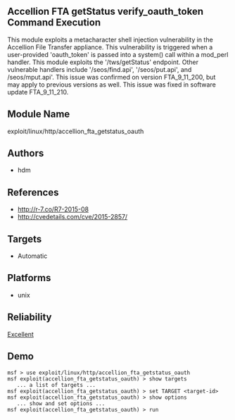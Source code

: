 ## Accellion FTA getStatus verify_oauth_token Command Execution

This module exploits a metacharacter shell injection 
vulnerability in the Accellion File Transfer appliance. This 
vulnerability is triggered when a user-provided 
'oauth_token' is passed into a system() call within a 
mod_perl handler. This module exploits the '/tws/getStatus' 
endpoint. Other vulnerable handlers include 
'/seos/find.api', '/seos/put.api', and /seos/mput.api'. This 
issue was confirmed on version FTA_9_11_200, but may apply 
to previous versions as well. This issue was fixed in 
software update FTA_9_11_210.


## Module Name
exploit/linux/http/accellion_fta_getstatus_oauth

## Authors
* hdm


## References
* http://r-7.co/R7-2015-08
* http://cvedetails.com/cve/2015-2857/



## Targets
* Automatic


## Platforms
* unix

## Reliability
[Excellent](https://github.com/rapid7/metasploit-framework/wiki/Exploit-Ranking)

## Demo

```
msf > use exploit/linux/http/accellion_fta_getstatus_oauth
msf exploit(accellion_fta_getstatus_oauth) > show targets
   ... a list of targets ...
msf exploit(accellion_fta_getstatus_oauth) > set TARGET <target-id>
msf exploit(accellion_fta_getstatus_oauth) > show options
   ... show and set options ...
msf exploit(accellion_fta_getstatus_oauth) > run
```
    
    